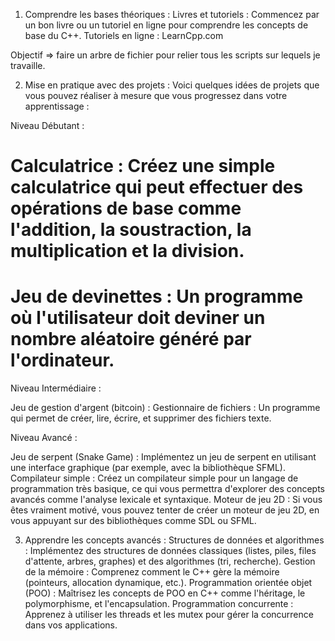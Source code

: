 1. Comprendre les bases théoriques :
Livres et tutoriels : Commencez par un bon livre ou un tutoriel en ligne pour comprendre les concepts de base du C++.
Tutoriels en ligne :
LearnCpp.com

Objectif => faire un arbre de fichier pour relier tous les scripts sur lequels je travaille.

2. Mise en pratique avec des projets :
Voici quelques idées de projets que vous pouvez réaliser à mesure que vous progressez dans votre apprentissage :

Niveau Débutant :

# Calculatrice : Créez une simple calculatrice qui peut effectuer des opérations de base comme l'addition, la soustraction, la multiplication et la division.
# Jeu de devinettes : Un programme où l'utilisateur doit deviner un nombre aléatoire généré par l'ordinateur.

Niveau Intermédiaire :

Jeu de gestion d'argent (bitcoin) :
Gestionnaire de fichiers : Un programme qui permet de créer, lire, écrire, et supprimer des fichiers texte.

Niveau Avancé :

Jeu de serpent (Snake Game) : Implémentez un jeu de serpent en utilisant une interface graphique (par exemple, avec la bibliothèque SFML).
Compilateur simple : Créez un compilateur simple pour un langage de programmation très basique, ce qui vous permettra d'explorer des concepts avancés comme l'analyse lexicale et syntaxique.
Moteur de jeu 2D : Si vous êtes vraiment motivé, vous pouvez tenter de créer un moteur de jeu 2D, en vous appuyant sur des bibliothèques comme SDL ou SFML.

3. Apprendre les concepts avancés :
Structures de données et algorithmes : Implémentez des structures de données classiques (listes, piles, files d'attente, arbres, graphes) et des algorithmes (tri, recherche).
Gestion de la mémoire : Comprenez comment le C++ gère la mémoire (pointeurs, allocation dynamique, etc.).
Programmation orientée objet (POO) : Maîtrisez les concepts de POO en C++ comme l'héritage, le polymorphisme, et l'encapsulation.
Programmation concurrente : Apprenez à utiliser les threads et les mutex pour gérer la concurrence dans vos applications.
